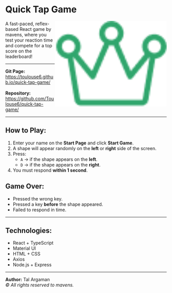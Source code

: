 # Quick Tap Game

<img align="right" src="./src/Assets/crown.png" alt="Quick Tap Screenshot" width="350">

A fast-paced, reflex-based React game by mavens, where you test your reaction time and compete for a top score on the leaderboard!

---

**Git Page:**
<br>
https://toulouse6.github.io/quick-tap-game/
<br><br>
**Repository:**
<br>
https://github.com/Toulouse6/quick-tap-game/

---

## How to Play:

1. Enter your name on the **Start Page** and click **Start Game**.
2. A shape will appear randomly on the **left** or **right** side of the screen.
3. Press:
   - `A` → if the shape appears on the **left**.
   - `D` → if the shape appears on the **right**.
4. You must respond **within 1 second**.


## Game Over:

- Pressed the wrong key.
- Pressed a key **before** the shape appeared.
- Failed to respond in time.

---

## Technologies:

- React + TypeScript
- Material UI
- HTML + CSS
- Axios
- Node.js + Express

---

**Author:** Tal Argaman
<br>
*&copy; All rights reserved to mavens.*

